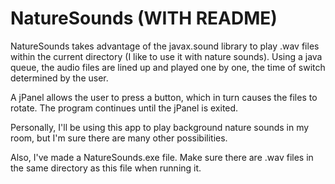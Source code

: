 NatureSounds (WITH README)
============

NatureSounds takes advantage of the javax.sound library to play .wav files within the current directory (I
like to use it with nature sounds). Using a java queue, the audio files are lined up and played one by one,
the time of switch determined by the user.

A jPanel allows the user to press a button, which in turn causes the files to rotate. The program 
continues until the jPanel is exited. 


Personally, I'll be using this app to play background nature sounds in my room, but I'm sure there are many
other possibilities.

Also, I've made a NatureSounds.exe file. Make sure there are .wav files in the same directory as this file when
running it.
